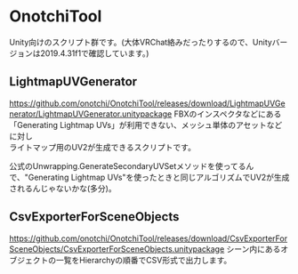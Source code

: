 # OnotchiTool
Unity向けのスクリプト群です。(大体VRChat絡みだったりするので、Unityバージョンは2019.4.31f1で確認しています。)

## LightmapUVGenerator
https://github.com/onotchi/OnotchiTool/releases/download/LightmapUVGenerator/LightmapUVGenerator.unitypackage
FBXのインスペクタなどにある「Generating Lightmap UVs」が利用できない、メッシュ単体のアセットなどに対し  
ライトマップ用のUV2が生成できるスクリプトです。  

公式のUnwrapping.GenerateSecondaryUVSetメソッドを使ってるんで、"Generating Lightmap UVs"を使ったときと同じアルゴリズムでUV2が生成されるんじゃないかな(多分)。  
  
## CsvExporterForSceneObjects
https://github.com/onotchi/OnotchiTool/releases/download/CsvExporterForSceneObjects/CsvExporterForSceneObjects.unitypackage
シーン内にあるオブジェクトの一覧をHierarchyの順番でCSV形式で出力します。

